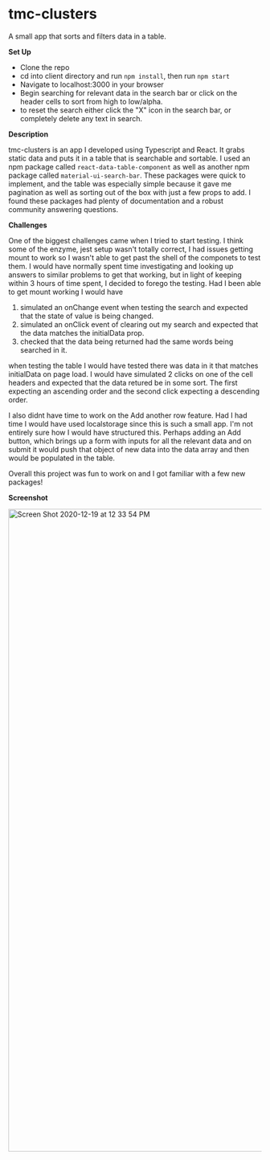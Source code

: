# tmc-clusters
A small app that sorts and filters data in a table.

**Set Up**

* Clone the repo
* cd into client directory and run ```npm install```, then run ```npm start```
* Navigate to localhost:3000 in your browser
* Begin searching for relevant data in the search bar or click on the header cells to sort from high to low/alpha. 
* to reset the search either click the "X" icon in the search bar, or completely delete any text in search. 

**Description**

tmc-clusters is an app I developed using Typescript and React. It grabs static data and puts it in a table that is searchable and sortable. I used an npm package called `react-data-table-component` as well as another npm package called `material-ui-search-bar`. These packages were quick to implement, and the table was especially simple because it gave me pagination as well as sorting out of the box with just a few props to add. I found these packages had plenty of documentation and a robust community answering questions. 

**Challenges**

One of the biggest challenges came when I tried to start testing. I think some of the enzyme, jest setup wasn't totally correct, I had issues getting mount to work so I wasn't able to get past the shell of the componets to test them. I would have normally spent time investigating and looking up answers to similar problems to get that working, but in light of keeping within 3 hours of time spent, I decided to forego the testing. Had I been able to get mount working I would have 
1. simulated an onChange event when testing the search and expected that the state of value is being changed.
2. simulated an onClick event of clearing out my search and expected that the data matches the initialData prop. 
3. checked that the data being returned had the same words being searched in it. 

when testing the table I would have tested there was data in it that matches initialData on page load. I would have simulated 2 clicks on one of the cell headers and expected that the data retured be in some sort. The first expecting an ascending order and the second click expecting a descending order.

I also didnt have time to work on the Add another row feature. Had I had time I would have used localstorage since this is such a small app. I'm not entirely sure how I would have structured this. Perhaps adding an Add button, which brings up a form with inputs for all the relevant data and on submit it would push that object of new data into the data array and then would be populated in the table. 

Overall this project was fun to work on and I got familiar with a few new packages!

**Screenshot**

<img width="1280" alt="Screen Shot 2020-12-19 at 12 33 54 PM" src="https://user-images.githubusercontent.com/18603030/102697871-8ab7e580-41f6-11eb-8f6a-9e23011b46a2.png">

